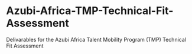 # Azubi-Africa-TMP-Technical-Fit-Assessment
Delivarables for the Azubi Africa Talent Mobility Program (TMP) Technical Fit Assessment
